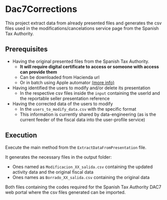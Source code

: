 # Dac7Corrections

This project extract data from already presented files and generates the csv files used in the modifications/cancelations 
service page from the Spanish Tax Authority.

## Prerequisites

* Having the original presented files from the Spanish Tax Authority. 
  - **It will require digital certificate to access or someone with access can provide them**
  - Can be downloaded from Hacienda url
  - Or in batch using Apple automator [(more info)](./automator/automator.md)
* Having identified the users to modify and/or delete its presentation
  - In the respective csv files inside the `input` containing the userId and the reportable seller presentation reference
* Having the corrected data of the users to modify
  - In the `users_to_modify_data.csv` with the specific format
  - This information is currently shared by data-engineering (as is the current feeder of the fiscal data into the user-profile service)

## Execution

Execute the main method from the `ExtractDataFromPresentation` file. 

It generates the necessary files in the output folder:

- Ones named as `Modificacion_XX_salida.csv` containing the updated activity data and the original fiscal data
- Ones names as `Borrado_XX_salida.csv` containing the original data

Both files containing the codes required for the Spanish Tax Authority DAC7 web portal where the csv files generated can 
be imported.